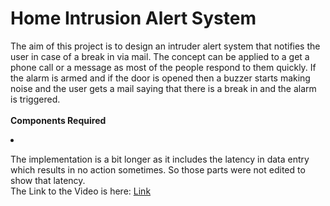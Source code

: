 # Home Intrusion Alert System
The aim of this project is to design an intruder alert system that notifies the user in case of a break in via mail. The concept can be applied to a get a phone call or a message as most of the people respond to them quickly. If the alarm is armed and if the door is opened then a buzzer starts making noise and the user gets a mail saying that there is a break in and the alarm is triggered.<br><br>
<b>Components Required</b>
<li>

<p>The implementation is a bit longer as it includes the latency in data entry which results in no action sometimes. So those parts were not edited to show that latency.<br>
The Link to the Video is here: <a href="https://drive.google.com/file/d/1gI2gAC7fOs1YzBK0jVthLUzF5k5Sv0sz/view?usp=sharing" target="_blank">Link</a></p>
